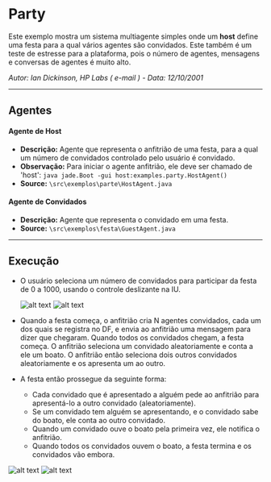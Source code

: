 # Party

Este exemplo mostra um sistema multiagente simples onde um **host** define uma festa para a qual vários agentes são convidados. Este também é um teste de estresse para a plataforma, pois o número de agentes, mensagens e conversas de agentes é muito alto.


*Autor: Ian Dickinson, HP Labs ( e-mail ) - Data: 12/10/2001*

---

## Agentes
#### Agente de Host

- **Descrição:** Agente que representa o anfitrião de uma festa, para a qual um número de convidados controlado pelo usuário é convidado.
- **Observação:** Para iniciar o agente anfitrião, ele deve ser chamado de 'host': `java jade.Boot -gui host:examples.party.HostAgent()`
- **Source:** `\src\exemplos\parte\HostAgent.java`


#### Agente de Convidados

- **Descrição:** Agente que representa o convidado em uma festa.
- **Source:** `\src\exemplos\festa\GuestAgent.java`

---

## Execução
- O usuário seleciona um número de convidados para participar da festa de 0 a 1000, usando o controle deslizante na IU.

   ![alt text](./img/party-gui.png)
   ![alt text](./img/party-gui2.png)
- Quando a festa começa, o anfitrião cria N agentes convidados, cada um dos quais se registra no DF, e envia ao anfitrião uma mensagem para dizer que chegaram. Quando todos os convidados chegam, a festa começa. O anfitrião seleciona um convidado aleatoriamente e conta a ele um boato. O anfitrião então seleciona dois outros convidados aleatoriamente e os apresenta um ao outro.
- A festa então prossegue da seguinte forma:
   - Cada convidado que é apresentado a alguém pede ao anfitrião para apresentá-lo a outro convidado (aleatoriamente).
   - Se um convidado tem alguém se apresentando, e o convidado sabe do boato, ele conta ao outro convidado.
   - Quando um convidado ouve o boato pela primeira vez, ele notifica o anfitrião.
   - Quando todos os convidados ouvem o boato, a festa termina e os convidados vão embora.
  
![alt text](./img/party-gui3.png)
![alt text](./img/party-gui4.png)
